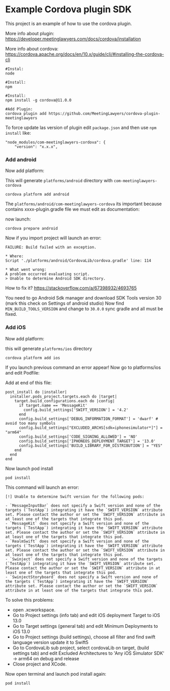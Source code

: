 # Example Cordova plugin SDK

This project is an example of how to use the cordova plugin.


More info about plugin: https://developer.meetinglawyers.com/docs/cordova/installation

More info about cordova: https://cordova.apache.org/docs/en/10.x/guide/cli/#installing-the-cordova-cli

```
#Instal:
node

#Install:
npm

#Install:
npm install -g cordova@11.0.0

#Add Plugin:
cordova plugin add https://github.com/MeetingLawyers/cordova-plugin-meetinglawyers

```

To force update las version of plugin edit `package.json` and then use `npm install` like:
```
"node_modules/com-meetinglawyers-cordova": {
    "version": "x.x.x",
```

### Add android
Now add platform:

This will generate `platforms/android` directory with `com-meetinglawyers-cordova`
```
cordova platform add android
```

The `platforms/android/com-meetinglawyers-cordova` its important because contains xxxx-plugin.gradle file we must edit as documentation:

now launch:
 ```
cordova prepare android
 ```


Now if you import project will launch an error:

 ```
FAILURE: Build failed with an exception.

* Where:
Script './platforms/android/CordovaLib/cordova.gradle' line: 114

* What went wrong:
A problem occurred evaluating script.
> Unable to determine Android SDK directory.
```

How to fix it?
https://stackoverflow.com/a/67398932/4693765

You need to go Android Sdk manager and download SDK Tools version 30 (mark this check on Settings of android studio)
Now find `MIN_BUILD_TOOLS_VERSION` and change to `30.0.0` sync gradle and all must be fixed.


### Add iOS
Now add platform:

this will generate `platforms/ios` directory
```
cordova platform add ios
```

If you launch previous command an error appear!
Now go to platforms/ios and edit Podfile:

Add at end of this file:
```
post_install do |installer|
  installer.pods_project.targets.each do |target|
    target.build_configurations.each do |config|
      if target.name == 'MessageKit'
        config.build_settings['SWIFT_VERSION'] = '4.2'
      end
      config.build_settings['DEBUG_INFORMATION_FORMAT'] = 'dwarf' # avoid too many symbols
      config.build_settings["EXCLUDED_ARCHS[sdk=iphonesimulator*]"] = "arm64"
      config.build_settings['CODE_SIGNING_ALLOWED'] = 'NO'
      config.build_settings['IPHONEOS_DEPLOYMENT_TARGET'] = '13.0'
      config.build_settings['BUILD_LIBRARY_FOR_DISTRIBUTION'] = "YES"
    end
  end
end

```

Now launch pod install
```
pod install
```

This command will launch an error:

```
[!] Unable to determine Swift version for the following pods:

- `MessageInputBar` does not specify a Swift version and none of the targets (`TestApp`) integrating it have the `SWIFT_VERSION` attribute set. Please contact the author or set the `SWIFT_VERSION` attribute in at least one of the targets that integrate this pod.
- `MessageKit` does not specify a Swift version and none of the targets (`TestApp`) integrating it have the `SWIFT_VERSION` attribute set. Please contact the author or set the `SWIFT_VERSION` attribute in at least one of the targets that integrate this pod.
- `RealmSwift` does not specify a Swift version and none of the targets (`TestApp`) integrating it have the `SWIFT_VERSION` attribute set. Please contact the author or set the `SWIFT_VERSION` attribute in at least one of the targets that integrate this pod.
- `Swinject` does not specify a Swift version and none of the targets (`TestApp`) integrating it have the `SWIFT_VERSION` attribute set. Please contact the author or set the `SWIFT_VERSION` attribute in at least one of the targets that integrate this pod.
- `SwinjectStoryboard` does not specify a Swift version and none of the targets (`TestApp`) integrating it have the `SWIFT_VERSION` attribute set. Please contact the author or set the `SWIFT_VERSION` attribute in at least one of the targets that integrate this pod.
```
To solve this problems:
* open .xcworkspace.
* Go to Project settings (info tab) and edit iOS deployment Target to iOS 13.0
* Go to Target settings (general tab) and edit Minimum Deployments to iOS 13.0
* Go to Project settings (build settings), choose all filter and find swift language version update it to Swift5
* Go to CordovaLib sub project, select cordovaLib on target, (build settings tab) and edit Excluded Architectures to 'Any iOS Simulator SDK' -> arm64 on debug and release
* Close project and XCode.

Now open terminal and launch pod install again:
```
pod install
```
